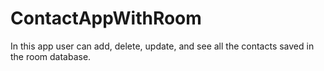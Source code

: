 # ContactAppWithRoom
In this app user can add, delete, update, and see all the contacts saved in the room database.  
